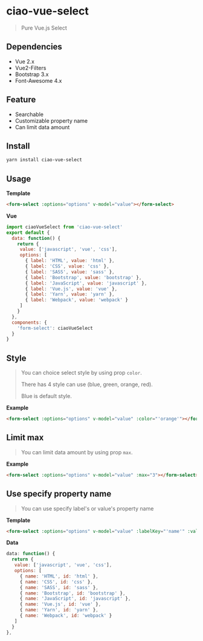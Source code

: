 # ciao-vue-select
> Pure Vue.js Select


## Dependencies

* Vue 2.x
* Vue2-Filters
* Bootstrap 3.x
* Font-Awesome 4.x

## Feature

* Searchable
* Customizable property name
* Can limit data amount

## Install

```bash
yarn install ciao-vue-select
```

## Usage

**Template**

```html
<form-select :options="options" v-model="value"></form-select>
```

**Vue**

```javascript
import ciaoVueSelect from 'ciao-vue-select'
export default {
  data: function() {
    return {
     value: ['javascript', 'vue', 'css'],
     options: [
       { label: 'HTML', value: 'html' },
       { label: 'CSS', value: 'css' },
       { label: 'SASS', value: 'sass' },
       { label: 'Bootstrap', value: 'bootstrap' },
       { label: 'JavaScript', value: 'javascript' },
       { label: 'Vue.js', value: 'vue' },
       { label: 'Yarn', value: 'yarn' },
       { label: 'Webpack', value: 'webpack' }
     ]
    }
  },
  components: {
    'form-select': ciaoVueSelect
  }
}
```

## Style

> You can choice select style by using prop `color`.
>
> There has 4 style can use (blue, green, orange, red).
>
> Blue is default style.

**Example**

```html
<form-select :options="options" v-model="value" :color="'orange'"></form-select>
```

## Limit max

> You can limit data amount by using prop `max`.

**Example**

```html
<form-select :options="options" v-model="value" :max="3"></form-select>
```

## Use specify property name

> You can use specify label's or value's property name

**Template**

```html
<form-select :options="options" v-model="value" :labelKey="'name'" :valueKey="'id'"></form-select>
```

**Data**

```javascript
data: function() {
  return {
   value: ['javascript', 'vue', 'css'],
   options: [
     { name: 'HTML', id: 'html' },
     { name: 'CSS', id: 'css' },
     { name: 'SASS', id: 'sass' },
     { name: 'Bootstrap', id: 'bootstrap' },
     { name: 'JavaScript', id: 'javascript' },
     { name: 'Vue.js', id: 'vue' },
     { name: 'Yarn', id: 'yarn' },
     { name: 'Webpack', id: 'webpack' }
   ]
  }
},
```

